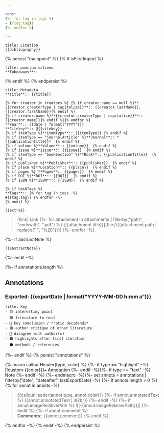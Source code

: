 ```yaml
---

tags: 
{%- for tag in tags %}
- {{tag.tag}}
{%- endfor %}

---
```

```ad-note
title: Citation
{{bibliography}}
```

{% persist "mainpoint" %}
{% if isFirstImport %}

```ad-mainpoint
title: punctum saliens
**Takeaways**::
```
{% endif %}
{% endpersist %}

```ad-info
title: Metadata
**Title**:: {{title}}

{% for creator in creators %} {% if creator.name == null %}**{{creator.creatorType | capitalize}}**:: {{creator.lastName}}, {{creator.firstName}}{% endif %}
{% if creator.name %}**{{creator.creatorType | capitalize}}**:: {{creator.name}}{% endif %}{% endfor %}
**Year**:: {{date | format("YYYY")}}
**Citekey**:: @{{citekey}} 
{% if itemType %}**itemType**:: {{itemType}} {% endif %}
{% if itemType == "journalArticle" %}**Journal**:: *{{publicationTitle}}*  {% endif %}
{% if volume %}**Volume**:: {{volume}}  {% endif %}
{% if issue %}**Issue**:: {{issue}}  {% endif %}
{% if itemType == "bookSection" %}**Book**:: {{publicationTitle}}  {% endif %}
{% if publisher %}**Publisher**:: {{publisher}}  {% endif %}
{% if place %}**Location**:: {{place}}  {% endif %}
{% if pages %} **Pages**:: {{pages}}  {% endif %}
{% if DOI %}**DOI**:: {{DOI}}  {% endif %}
{% if ISBN %}**ISBN**:: {{ISBN}}  {% endif %}

{% if hashTags %}
**Tags**:: {% for tag in tags -%}
#{{tag.tag}} {% endfor -%}
{% endif %}

{{extra}}
```

> [!link] Link
> {%- for attachment in attachments | filterby("path", "endswith", ".pdf") %}
> [{{attachment.title}}](file://{{attachment.path | replace(" ", "%20")}}) {%- endfor -%}.


{%- if abstractNote %}
```ad-abstract
{{abstractNote}}
```
{%- endif -%}

{%- if annotations.length %} 
## Annotations
### Exported: {{exportDate | format("YYYY-MM-DD h:mm a")}}

```ad-note
title: Key
- 🟡 interesting point
- 🟢 literature to read
- 🔵 key conclusion / *ratio decidendi*
- 🟣 author critique of other literature
- 🔴 disagree with author(s)
- 🟠️ highlights after first iteration
- ⚫ methods / references
```

{%- endif %}
{% persist "annotations" %}

{% macro calloutHeader(type, color) %}
{%- if type == "highlight" -%}
[!custom-{{color}}]+ Annotation
{%- endif -%}{%- if type == "text" -%}
Note
{%- endif -%}
{%- endmacro -%}{%- set annots = annotations | filterby("date", "dateafter", lastExportDate) -%}
{%- if annots.length > 0 %}
{% for annot in annots -%}
> {{calloutHeader(annot.type, annot.color)}}
{%- if annot.annotatedText %}
> {{annot.annotatedText | nl2br}}
{%- endif -%}
{%- if annot.imageRelativePath %}
> ![[{{annot.imageRelativePath}}]]
{%- endif %}
{%- if annot.comment %}
> <br> **Comments**:: {{annot.comment}}
{% endif %}

{% endfor -%}
{% endif -%}
{% endpersist %}
